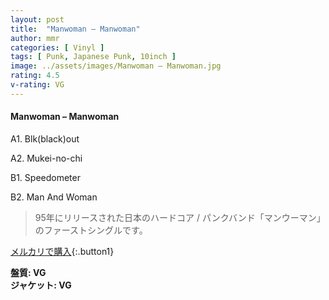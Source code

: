 ```yaml
---
layout: post
title:  "Manwoman – Manwoman"
author: mmr
categories: [ Vinyl ]
tags: [ Punk, Japanese Punk, 10inch ]
image: ../assets/images/Manwoman – Manwoman.jpg
rating: 4.5
v-rating: VG
---
```


#### Manwoman – Manwoman


A1. Blk(black)out


A2. Mukei-no-chi


B1. Speedometer


B2. Man And Woman


> 95年にリリースされた日本のハードコア / パンクバンド「マンウーマン」のファーストシングルです。


[メルカリで購入](https://jp.mercari.com/item/m46814457892){:.button1}


<div class="mt-4 mb-4 d-flex align-items-center">
<strong class="mr-1">盤質: VG</strong>
</div>
<div class="mt-4 mb-4 d-flex align-items-center">
<strong class="mr-1">ジャケット: VG</strong>
</div>